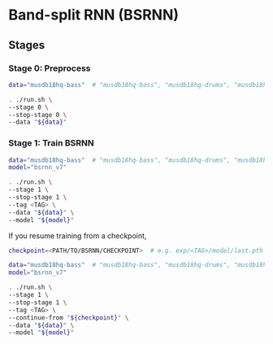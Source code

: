 # Band-split RNN (BSRNN)

## Stages

### Stage 0: Preprocess

```sh
data="musdb18hq-bass"  # "musdb18hq-bass", "musdb18hq-drums", "musdb18hq-other", or "musdb18hq-vocals"

. ./run.sh \
--stage 0 \
--stop-stage 0 \
--data "${data}"
```

### Stage 1: Train BSRNN

```sh
data="musdb18hq-bass"  # "musdb18hq-bass", "musdb18hq-drums", "musdb18hq-other", or "musdb18hq-vocals"
model="bsrnn_v7"

. ./run.sh \
--stage 1 \
--stop-stage 1 \
--tag <TAG> \
--data "${data}" \
--model "${model}"
```

If you resume training from a checkpoint,

```sh
checkpoint=<PATH/TO/BSRNN/CHECKPOINT>  # e.g. exp/<TAG>/model/last.pth

data="musdb18hq-bass"  # "musdb18hq-bass", "musdb18hq-drums", "musdb18hq-other", or "musdb18hq-vocals"
model="bsrnn_v7"

. ./run.sh \
--stage 1 \
--stop-stage 1 \
--tag <TAG> \
--continue-from "${checkpoint}" \
--data "${data}" \
--model "${model}"
```
